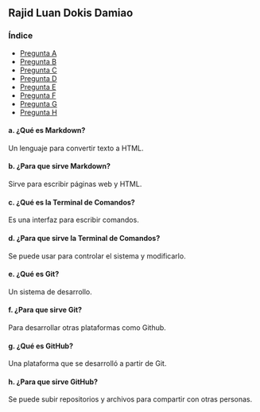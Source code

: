 ## Rajid Luan Dokis Damiao

### Índice
- [Pregunta A](#a-¿qué-es-markdown)
- [Pregunta B](#b-¿para-que-sirve-markdown)
- [Pregunta C](#c-¿qué-es-la-terminal-de-comandos)
- [Pregunta D](#d-¿para-que-sirve-la-terminal-de-comandos)
- [Pregunta E](#e-¿qué-es-git)
- [Pregunta F](#f-¿para-que-sirve-git)
- [Pregunta G](#g-¿qué-es-github)
- [Pregunta H](#h-¿para-que-sirve-github)

#### a. ¿Qué es Markdown? 
Un lenguaje para convertir texto a HTML.
#### b. ¿Para que sirve Markdown?
Sirve para escribir páginas web y HTML.
#### c. ¿Qué es la Terminal de Comandos?
Es una interfaz para escribir comandos.
#### d. ¿Para que sirve la Terminal de Comandos?
Se puede usar para controlar el sistema y modificarlo.
#### e. ¿Qué es Git?
Un sistema de desarrollo.
#### f. ¿Para que sirve Git?
Para desarrollar otras plataformas como Github.
#### g. ¿Qué es GitHub?
Una plataforma que se desarrolló a partir de Git.
#### h. ¿Para que sirve GitHub?
Se puede subir repositorios y archivos para compartir con otras personas.
